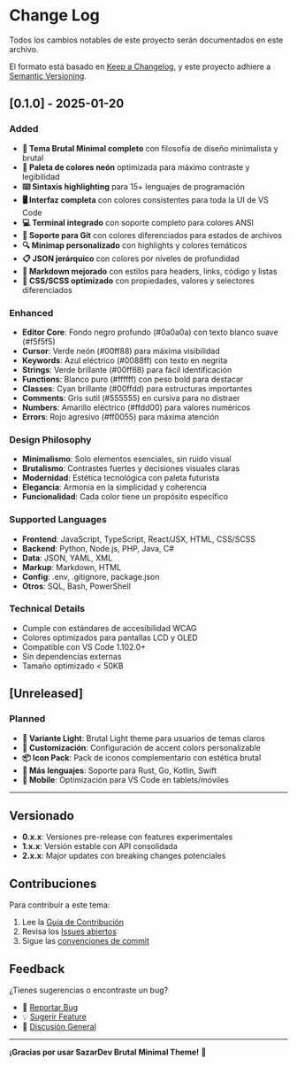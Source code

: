 # Change Log

Todos los cambios notables de este proyecto serán documentados en este archivo.

El formato está basado en [Keep a Changelog](https://keepachangelog.com/en/1.0.0/),
y este proyecto adhiere a [Semantic Versioning](https://semver.org/spec/v2.0.0.html).

## [0.1.0] - 2025-01-20

### Added
- **🎨 Tema Brutal Minimal completo** con filosofía de diseño minimalista y brutal
- **🌈 Paleta de colores neón** optimizada para máximo contraste y legibilidad
- **⌨️ Sintaxis highlighting** para 15+ lenguajes de programación
- **🖥️ Interfaz completa** con colores consistentes para toda la UI de VS Code
- **💻 Terminal integrado** con soporte completo para colores ANSI
- **📁 Soporte para Git** con colores diferenciados para estados de archivos
- **🔍 Minimap personalizado** con highlights y colores temáticos
- **📋 JSON jerárquico** con colores por niveles de profundidad
- **📝 Markdown mejorado** con estilos para headers, links, código y listas
- **🎯 CSS/SCSS optimizado** con propiedades, valores y selectores diferenciados

### Enhanced
- **Editor Core**: Fondo negro profundo (#0a0a0a) con texto blanco suave (#f5f5f5)
- **Cursor**: Verde neón (#00ff88) para máxima visibilidad
- **Keywords**: Azul eléctrico (#0088ff) con texto en negrita
- **Strings**: Verde brillante (#00ff88) para fácil identificación
- **Functions**: Blanco puro (#ffffff) con peso bold para destacar
- **Classes**: Cyan brillante (#00ffdd) para estructuras importantes
- **Comments**: Gris sutil (#555555) en cursiva para no distraer
- **Numbers**: Amarillo eléctrico (#ffdd00) para valores numéricos
- **Errors**: Rojo agresivo (#ff0055) para máxima atención

### Design Philosophy
- **Minimalismo**: Solo elementos esenciales, sin ruido visual
- **Brutalismo**: Contrastes fuertes y decisiones visuales claras
- **Modernidad**: Estética tecnológica con paleta futurista
- **Elegancia**: Armonía en la simplicidad y coherencia
- **Funcionalidad**: Cada color tiene un propósito específico

### Supported Languages
- **Frontend**: JavaScript, TypeScript, React/JSX, HTML, CSS/SCSS
- **Backend**: Python, Node.js, PHP, Java, C#
- **Data**: JSON, YAML, XML
- **Markup**: Markdown, HTML
- **Config**: .env, .gitignore, package.json
- **Otros**: SQL, Bash, PowerShell

### Technical Details
- Cumple con estándares de accesibilidad WCAG
- Colores optimizados para pantallas LCD y OLED
- Compatible con VS Code 1.102.0+
- Sin dependencias externas
- Tamaño optimizado < 50KB

## [Unreleased]

### Planned
- **🌅 Variante Light**: Brutal Light theme para usuarios de temas claros
- **🎨 Customización**: Configuración de accent colors personalizable
- **📦 Icon Pack**: Pack de iconos complementario con estética brutal
- **🔧 Más lenguajes**: Soporte para Rust, Go, Kotlin, Swift
- **📱 Mobile**: Optimización para VS Code en tablets/móviles

---

## Versionado

- **0.x.x**: Versiones pre-release con features experimentales
- **1.x.x**: Versión estable con API consolidada
- **2.x.x**: Major updates con breaking changes potenciales

## Contribuciones

Para contribuir a este tema:

1. Lee la [Guía de Contribución](CONTRIBUTING.md)
2. Revisa los [Issues abiertos](https://github.com/sazardev/brutal-minimal-theme/issues)
3. Sigue las [convenciones de commit](https://conventionalcommits.org/)

## Feedback

¿Tienes sugerencias o encontraste un bug?

- 🐛 [Reportar Bug](https://github.com/sazardev/brutal-minimal-theme/issues/new?template=bug_report.md)
- 💡 [Sugerir Feature](https://github.com/sazardev/brutal-minimal-theme/issues/new?template=feature_request.md)
- 💬 [Discusión General](https://github.com/sazardev/brutal-minimal-theme/discussions)

---

**¡Gracias por usar SazarDev Brutal Minimal Theme!** 🚀
